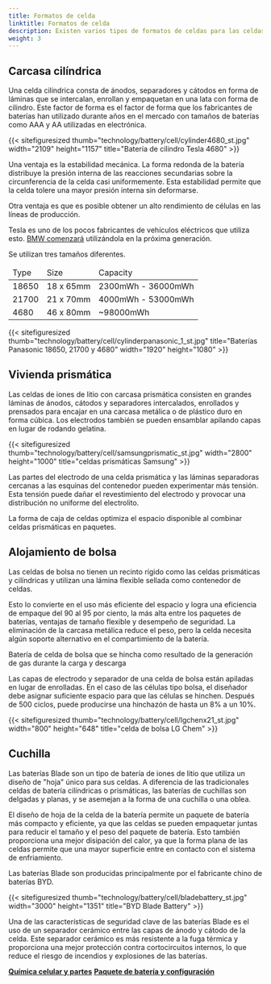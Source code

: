 ```yaml
---
title: Formatos de celda
linktitle: Formatos de celda
description: Existen varios tipos de formatos de celdas para las celdas de batería utilizadas en vehículos eléctricos.
weight: 3
---
```

<!-- markdownlint-disable MD033 -->

## Carcasa cilíndrica

Una celda cilíndrica consta de ánodos, separadores y cátodos en forma de láminas que se intercalan, enrollan y empaquetan en una lata con forma de cilindro. Este factor de forma es el factor de forma que los fabricantes de baterías han utilizado durante años en el mercado con tamaños de baterías como AAA y AA utilizadas en electrónica.

{{< sitefiguresized thumb="technology/battery/cell/cylinder4680_st.jpg" width="2109" height="1157" title="Batería de cilindro Tesla 4680" >}}

Una ventaja es la estabilidad mecánica. La forma redonda de la batería distribuye la presión interna de las reacciones secundarias sobre la circunferencia de la celda casi uniformemente. Esta estabilidad permite que la celda tolere una mayor presión interna sin deformarse.

Otra ventaja es que es posible obtener un alto rendimiento de células en las líneas de producción.

Tesla es uno de los pocos fabricantes de vehículos eléctricos que utiliza esto. [BMW comenzará](https://www.press.bmwgroup.com/global/article/detail/T0403470EN/more-performance-co2-reduced-production-significantly-lower-costs:-bmw-group-to-use-innovadoras-pilas-redondas-bmw-en-neue-klasse-from-2025?language=en) utilizándola en la próxima generación.

Se utilizan tres tamaños diferentes.

<table class="table table-striped">
<thead>
    <tr>
        <td>Type
        </td>
        <td>Size
        </td>
        <td>Capacity
    </td>
    </tr>
</thead>
<tbody>
    <tr>
        <td>18650
        </td>
        <td>18 x 65mm
        </td>
        <td>2300mWh - 36000mWh
        </td>
        </tr>
    <tr>
        <td>21700
        </td>
        <td>21 x 70mm
        </td>
        <td>4000mWh - 53000mWh
        </td>
    </tr>
    <tr>
        <td>4680
        </td>
        <td>46 x 80mm
        </td>
    <td>~98000mWh
    </td>
</tr>
</tbody>
</table>
{{< sitefiguresized thumb="technology/battery/cell/cylinderpanasonic_1_st.jpg" title="Baterías Panasonic 18650, 21700 y 4680" width="1920" height="1080" >}}

## Vivienda prismática

Las celdas de iones de litio con carcasa prismática consisten en grandes láminas de ánodos, cátodos y separadores intercalados, enrollados y prensados para encajar en una carcasa metálica o de plástico duro en forma cúbica. Los electrodos también se pueden ensamblar apilando capas en lugar de rodando gelatina.

{{< sitefiguresized thumb="technology/battery/cell/samsungprismatic_st.jpg" width="2800" height="1000" title="celdas prismáticas Samsung" >}}

Las partes del electrodo de una celda prismática y las láminas separadoras cercanas a las esquinas del contenedor pueden experimentar más tensión. Esta tensión puede dañar el revestimiento del electrodo y provocar una distribución no uniforme del electrolito.

La forma de caja de celdas optimiza el espacio disponible al combinar celdas prismáticas en paquetes.

## Alojamiento de bolsa

Las celdas de bolsa no tienen un recinto rígido como las celdas prismáticas y cilíndricas y utilizan una lámina flexible sellada como contenedor de celdas.

Esto lo convierte en el uso más eficiente del espacio y logra una eficiencia de empaque del 90 al 95 por ciento, la más alta entre los paquetes de baterías, ventajas de tamaño flexible y desempeño de seguridad. La eliminación de la carcasa metálica reduce el peso, pero la celda necesita algún soporte alternativo en el compartimiento de la batería.

Batería de celda de bolsa que se hincha como resultado de la generación de gas durante la carga y descarga

Las capas de electrodo y separador de una celda de bolsa están apiladas en lugar de enrolladas. En el caso de las células tipo bolsa, el diseñador debe asignar suficiente espacio para que las células se hinchen. Después de 500 ciclos, puede producirse una hinchazón de hasta un 8% a un 10%.

{{< sitefiguresized thumb="technology/battery/cell/lgchenx21_st.jpg" width="800" height="648" title="celda de bolsa LG Chem" >}}

## Cuchilla

Las baterías Blade son un tipo de batería de iones de litio que utiliza un diseño de "hoja" único para sus celdas. A diferencia de las tradicionales celdas de batería cilíndricas o prismáticas, las baterías de cuchillas son delgadas y planas, y se asemejan a la forma de una cuchilla o una oblea.

El diseño de hoja de la celda de la batería permite un paquete de batería más compacto y eficiente, ya que las celdas se pueden empaquetar juntas para reducir el tamaño y el peso del paquete de batería. Esto también proporciona una mejor disipación del calor, ya que la forma plana de las celdas permite que una mayor superficie entre en contacto con el sistema de enfriamiento.

Las baterías Blade son producidas principalmente por el fabricante chino de baterías BYD.

{{< sitefiguresized thumb="technology/battery/cell/bladebattery_st.jpg" width="3000" height="1351" title="BYD Blade Battery" >}}

Una de las características de seguridad clave de las baterías Blade es el uso de un separador cerámico entre las capas de ánodo y cátodo de la celda. Este separador cerámico es más resistente a la fuga térmica y proporciona una mejor protección contra cortocircuitos internos, lo que reduce el riesgo de incendios y explosiones de las baterías.

<div class="mt-3 mb-3">
     <a href="../cellchemistry/" class="text-decoration-none text-black"><strong><i class="bi-arrow-left"></i> Química celular y partes</strong ></a>
     <a href="../batterypack/" class="text-decoration-none text-black float-end"><strong>Paquete de batería y configuración <i class="bi-arrow-right"></i></strong></a>
</div>
